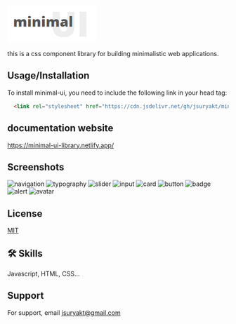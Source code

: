 
![Logo](https://github.com/jsuryakt/minimal-ui/blob/main/Assets/minimal-UI.png?raw=true)


this is a css component library for building minimalistic web applications.


## Usage/Installation

To install minimal-ui, you need to include the following link in your head tag:
```html
  <link rel="stylesheet" href="https://cdn.jsdelivr.net/gh/jsuryakt/minimal-ui@master/minimal.css" />
```


## documentation website

https://minimal-ui-library.netlify.app/


## Screenshots

![navigation](https://user-images.githubusercontent.com/63441093/155140467-1fdbaf43-c617-4576-872d-4cb26d819bd9.png)
![typography](https://user-images.githubusercontent.com/63441093/155121767-12828bb7-78e5-4a97-86ec-0d78a0ce0de4.png)
![slider](https://user-images.githubusercontent.com/63441093/155163229-c878d182-9ce7-4d78-b608-3fefd2bca822.png)
![input](https://user-images.githubusercontent.com/63441093/155087823-521db2e5-07fc-4faa-865d-9fb7d047636e.png)
![card](https://user-images.githubusercontent.com/63441093/155024923-7a591cf3-a16a-4d46-a723-cf0a80b88afb.png)
![button](https://user-images.githubusercontent.com/63441093/155022205-8e4b6b64-cc4e-49d8-a3e7-d9fd6af81dc3.png)
![badge](https://user-images.githubusercontent.com/63441093/154966666-826b42e7-6d76-4803-b0ea-64ffa33195cd.png)
![alert](https://user-images.githubusercontent.com/63441093/154951848-4fc30d31-1277-4cd1-be6a-78532612d368.png)
![avatar](https://user-images.githubusercontent.com/63441093/154944432-7578f867-5a48-47e4-b0cc-71757595904c.png)




## License

[MIT](https://choosealicense.com/licenses/mit/)


## 🛠 Skills
Javascript, HTML, CSS...


## Support

For support, email jsuryakt@gmail.com

